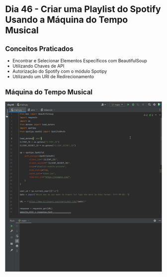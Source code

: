 # Dia 46 - Criar uma Playlist do Spotify Usando a Máquina do Tempo Musical

## Conceitos Praticados

* Encontrar e Selecionar Elementos Específicos com BeautifulSoup
* Utilizando Chaves de API
* Autorização do Spotify com o módulo Spotipy
* Utilizando um URI de Redirecionamento

## Máquina do Tempo Musical

![day46](https://github.com/EmersonPenelli/100-days-of-code-with-python/blob/main/gifs/Music_Time_Machine.gif)
